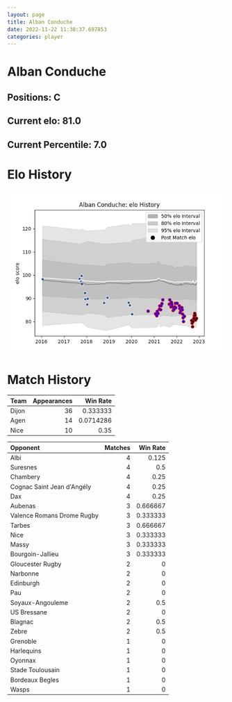 ```yaml
---  
layout: page  
title: Alban Conduche  
date: 2022-11-22 11:38:37.697853  
categories: player  
---
```

# Alban Conduche

## Positions: C

## Current elo: 81.0

## Current Percentile: 7.0

# Elo History


![elo history](history_AlbanConduche.png)
# Match History


| Team   |   Appearances |   Win Rate |
|:-------|--------------:|-----------:|
| Dijon  |            36 |  0.333333  |
| Agen   |            14 |  0.0714286 |
| Nice   |            10 |  0.35      |

| Opponent                   |   Matches |   Win Rate |
|:---------------------------|----------:|-----------:|
| Albi                       |         4 |   0.125    |
| Suresnes                   |         4 |   0.5      |
| Chambery                   |         4 |   0.25     |
| Cognac Saint Jean d'Angély |         4 |   0.25     |
| Dax                        |         4 |   0.25     |
| Aubenas                    |         3 |   0.666667 |
| Valence Romans Drome Rugby |         3 |   0.333333 |
| Tarbes                     |         3 |   0.666667 |
| Nice                       |         3 |   0.333333 |
| Massy                      |         3 |   0.333333 |
| Bourgoin-Jallieu           |         3 |   0.333333 |
| Gloucester Rugby           |         2 |   0        |
| Narbonne                   |         2 |   0        |
| Edinburgh                  |         2 |   0        |
| Pau                        |         2 |   0        |
| Soyaux-Angouleme           |         2 |   0.5      |
| US Bressane                |         2 |   0        |
| Blagnac                    |         2 |   0.5      |
| Zebre                      |         2 |   0.5      |
| Grenoble                   |         1 |   0        |
| Harlequins                 |         1 |   0        |
| Oyonnax                    |         1 |   0        |
| Stade Toulousain           |         1 |   0        |
| Bordeaux Begles            |         1 |   0        |
| Wasps                      |         1 |   0        |